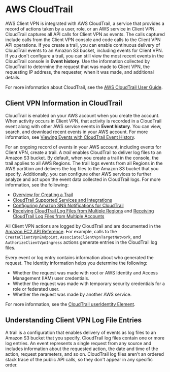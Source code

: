 # AWS CloudTrail<a name="monitoring-cloudtrail"></a>

AWS Client VPN is integrated with AWS CloudTrail, a service that provides a record of actions taken by a user, role, or an AWS service in Client VPN\. CloudTrail captures all API calls for Client VPN as events\. The calls captured include calls from the Client VPN console and code calls to the Client VPN API operations\. If you create a trail, you can enable continuous delivery of CloudTrail events to an Amazon S3 bucket, including events for Client VPN\. If you don't configure a trail, you can still view the most recent events in the CloudTrail console in **Event history**\. Use the information collected by CloudTrail to determine the request that was made to Client VPN, the requesting IP address, the requester, when it was made, and additional details\.

For more information about CloudTrail, see the [AWS CloudTrail User Guide](https://docs.aws.amazon.com/awscloudtrail/latest/userguide/)\.

## Client VPN Information in CloudTrail<a name="info-in-cloudtrail"></a>

CloudTrail is enabled on your AWS account when you create the account\. When activity occurs in Client VPN, that activity is recorded in a CloudTrail event along with other AWS service events in **Event history**\. You can view, search, and download recent events in your AWS account\. For more information, see [Viewing Events with CloudTrail Event History](https://docs.aws.amazon.com/awscloudtrail/latest/userguide/view-cloudtrail-events.html)\.

For an ongoing record of events in your AWS account, including events for Client VPN, create a trail\. A *trail* enables CloudTrail to deliver log files to an Amazon S3 bucket\. By default, when you create a trail in the console, the trail applies to all AWS Regions\. The trail logs events from all Regions in the AWS partition and delivers the log files to the Amazon S3 bucket that you specify\. Additionally, you can configure other AWS services to further analyze and act upon the event data collected in CloudTrail logs\. For more information, see the following:
+ [Overview for Creating a Trail](https://docs.aws.amazon.com/awscloudtrail/latest/userguide/cloudtrail-create-and-update-a-trail.html)
+ [ CloudTrail Supported Services and Integrations](https://docs.aws.amazon.com/awscloudtrail/latest/userguide/cloudtrail-aws-service-specific-topics.html#cloudtrail-aws-service-specific-topics-integrations)
+ [ Configuring Amazon SNS Notifications for CloudTrail](https://docs.aws.amazon.com/awscloudtrail/latest/userguide/getting_notifications_top_level.html)
+ [ Receiving CloudTrail Log Files from Multiple Regions](https://docs.aws.amazon.com/awscloudtrail/latest/userguide/receive-cloudtrail-log-files-from-multiple-regions.html) and [ Receiving CloudTrail Log Files from Multiple Accounts](https://docs.aws.amazon.com/awscloudtrail/latest/userguide/cloudtrail-receive-logs-from-multiple-accounts.html)

All Client VPN actions are logged by CloudTrail and are documented in the [Amazon EC2 API Reference](https://docs.aws.amazon.com/AWSEC2/latest/APIReference/)\. For example, calls to the `CreateClientVpnEndpoint`, `AssociateClientVpnTargetNetwork`, and `AuthorizeClientVpnIngress` actions generate entries in the CloudTrail log files\.

Every event or log entry contains information about who generated the request\. The identity information helps you determine the following:
+ Whether the request was made with root or AWS Identity and Access Management \(IAM\) user credentials\.
+ Whether the request was made with temporary security credentials for a role or federated user\.
+ Whether the request was made by another AWS service\.

For more information, see the [ CloudTrail userIdentity Element](https://docs.aws.amazon.com/awscloudtrail/latest/userguide/cloudtrail-event-reference-user-identity.html)\.

## Understanding Client VPN Log File Entries<a name="cloudtrail-entries"></a>

A trail is a configuration that enables delivery of events as log files to an Amazon S3 bucket that you specify\. CloudTrail log files contain one or more log entries\. An event represents a single request from any source and includes information about the requested action, the date and time of the action, request parameters, and so on\. CloudTrail log files aren't an ordered stack trace of the public API calls, so they don't appear in any specific order\.